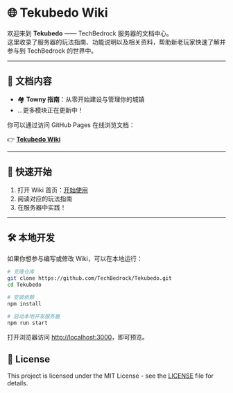 # 🌐 Tekubedo Wiki

欢迎来到 **Tekubedo** —— TechBedrock 服务器的文档中心。  
这里收录了服务器的玩法指南、功能说明以及相关资料，帮助新老玩家快速了解并参与到 TechBedrock 的世界中。

---

## 📖 文档内容

- 🏘 **Towny 指南**：从零开始建设与管理你的城镇  
- …更多模块正在更新中！

你可以通过访问 GitHub Pages 在线浏览文档：

👉 **[Tekubedo Wiki](https://techbedrock.github.io/Tekubedo/)**

---

## 🚀 快速开始

1. 打开 Wiki 首页：[开始使用](https://techbedrock.github.io/Tekubedo/docs/)  
2. 阅读对应的玩法指南  
3. 在服务器中实践！

---

## 🛠 本地开发

如果你想参与编写或修改 Wiki，可以在本地运行：

```bash
# 克隆仓库
git clone https://github.com/TechBedrock/Tekubedo.git
cd Tekubedo

# 安装依赖
npm install

# 启动本地开发服务器
npm run start
```

打开浏览器访问 <http://localhost:3000>，即可预览。

## 📜 License

This project is licensed under the MIT License - see the [LICENSE](LICENSE) file for details.
